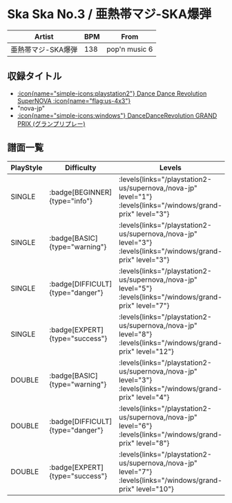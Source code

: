 # Ska Ska No.3 / 亜熱帯マジ-SKA爆弾

|Artist|BPM|From|
|------|---|----|
|亜熱帯マジ-SKA爆弾|138|pop'n music 6|

## 収録タイトル

- [:icon{name="simple-icons:playstation2"} Dance Dance Revolution SuperNOVA :icon{name="flag:us-4x3"}](/playstation2-us/supernova)
- "nova-jp"
- [:icon{name="simple-icons:windows"} DanceDanceRevolution GRAND PRIX (グランプリプレー)](/windows/grand-prix)

## 譜面一覧

|PlayStyle|Difficulty|Levels|Notes|Movie|
|---------|----------|------|-----|-----|
|SINGLE| :badge[BEGINNER]{type="info"}| :levels{links="/playstation2-us/supernova,/nova-jp" level="1"} :levels{links="/windows/grand-prix" level="3"}|82/0||
|SINGLE| :badge[BASIC]{type="warning"}| :levels{links="/playstation2-us/supernova,/nova-jp" level="3"} :levels{links="/windows/grand-prix" level="3"}|97/0||
|SINGLE| :badge[DIFFICULT]{type="danger"}| :levels{links="/playstation2-us/supernova,/nova-jp" level="5"} :levels{links="/windows/grand-prix" level="7"}|204/0||
|SINGLE| :badge[EXPERT]{type="success"}| :levels{links="/playstation2-us/supernova,/nova-jp" level="8"} :levels{links="/windows/grand-prix" level="12"}|244/2||
|DOUBLE| :badge[BASIC]{type="warning"}| :levels{links="/playstation2-us/supernova,/nova-jp" level="3"} :levels{links="/windows/grand-prix" level="4"}|105/0||
|DOUBLE| :badge[DIFFICULT]{type="danger"}| :levels{links="/playstation2-us/supernova,/nova-jp" level="6"} :levels{links="/windows/grand-prix" level="8"}|168/0||
|DOUBLE| :badge[EXPERT]{type="success"}| :levels{links="/playstation2-us/supernova,/nova-jp" level="7"} :levels{links="/windows/grand-prix" level="10"}|246/0||
